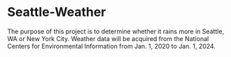 # Seattle-Weather

The purpose of this project is to determine whether it rains more in Seattle, WA or New York City. Weather data will be acquired from the National Centers for Environmental Information from Jan. 1, 2020 to Jan. 1, 2024. 

